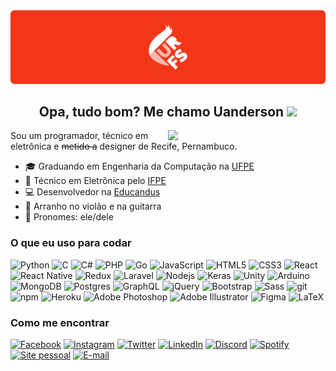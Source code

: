 <img src="https://raw.githubusercontent.com/uandersonricardo/uandersonricardo/83b1b60cba8db9a7199b1fb0b0c8d08101261705/resources/header.svg">
<h2 align='center'>Opa, tudo bom? Me chamo Uanderson <img src="https://media.giphy.com/media/hvRJCLFzcasrR4ia7z/giphy.gif" width="25px"></h2>

[<img align="right" width="50%" src="https://github-readme-stats.vercel.app/api?username=uandersonricardo&show_icons=true">](https://metrics.lecoq.io/uandersonricardo?template=classic)

Sou um programador, técnico em eletrônica e ~~metido a~~ designer de Recife, Pernambuco.

-   :mortar_board: Graduando em Engenharia da Computação na <a href="https://www.ufpe.br/">UFPE</a>
-   :electric_plug: Técnico em Eletrônica pelo <a href="https://www.ifpe.edu.br/">IFPE</a>
-   :computer: Desenvolvedor na <a href="http://www.educandus.com.br/">Educandus</a>
-   :guitar: Arranho no violão e na guitarra
-   :man: Pronomes: ele/dele

<h3>O que eu uso para codar</h3>
<p>
  <img alt="Python" src="https://img.shields.io/badge/Python%20-%2314354C.svg?&style=flat-square&logo=python&logoColor=white"/>
  <img alt="C" src="https://img.shields.io/badge/C%20-%2300599C.svg?&style=flat-square&logo=c&logoColor=white"/>
  <img alt="C#" src="https://img.shields.io/badge/C%23%20-%23239120.svg?&style=flat-square&logo=c-sharp&logoColor=white"/>
  <img alt="PHP" src="https://img.shields.io/badge/PHP-%23777BB4.svg?&style=flat-square&logo=php&logoColor=white"/>
  <img alt="Go" src="https://img.shields.io/badge/Go-%2300ADD8.svg?&style=flat-square&logo=go&logoColor=white"/>
  <img alt="JavaScript" src="https://img.shields.io/badge/Javascript%20-%23323330.svg?&style=flat-square&logo=javascript&logoColor=%23F7DF1E"/>
  <img alt="HTML5" src="https://img.shields.io/badge/-HTML5-E34F26?style=flat-square&logo=html5&logoColor=white" />
  <img alt="CSS3" src="https://img.shields.io/badge/CSS3%20-%231572B6.svg?&style=flat-square&logo=css3&logoColor=white"/>
  <img alt="React" src="https://img.shields.io/badge/-React-45b8d8?style=flat-square&logo=react&logoColor=white" />
  <img alt="React Native" src="https://img.shields.io/badge/React_Native%20-%2320232a.svg?&style=flat-square&logo=react&logoColor=%2361DAFB"/>
  <img alt="Redux" src="https://img.shields.io/badge/-Redux-764ABC?style=flat-square&logo=redux&logoColor=white" />
  <img alt="Laravel" src="https://img.shields.io/badge/Laravel%20-%23FF2D20.svg?&style=flat-square&logo=laravel&logoColor=white"/>
  <img alt="Nodejs" src="https://img.shields.io/badge/-Nodejs-43853d?style=flat-square&logo=Node.js&logoColor=white" />
  <img alt="Keras" src="https://img.shields.io/badge/Keras%20-%23D00000.svg?&style=flat-square&logo=Keras&logoColor=white"/>
  <img alt="Unity" src="https://img.shields.io/badge/Unity%20-%23000000.svg?&style=flat-square&logo=unity&logoColor=white"/>
  <img alt="Arduino" src="https://img.shields.io/badge/-Arduino-00979D?style=flat-square&logo=Arduino&logoColor=white"/>
  <img alt="MongoDB" src="https://img.shields.io/badge/-MongoDB-13aa52?style=flat-square&logo=mongodb&logoColor=white" />
  <img alt="Postgres" src ="https://img.shields.io/badge/Postgres-%23316192.svg?&style=flat-square&logo=postgresql&logoColor=white"/>
  <img alt="GraphQL" src="https://img.shields.io/badge/-GraphQL-E10098?style=flat-square&logo=graphql&logoColor=white" />
  <img alt="jQuery" src="https://img.shields.io/badge/jQuery%20-%230769AD.svg?&style=flat-square&logo=jquery&logoColor=white"/>
  <img alt="Bootstrap" src="https://img.shields.io/badge/Bootstrap%20-%23563D7C.svg?&style=flat-square&logo=bootstrap&logoColor=white"/>
  <img alt="Sass" src="https://img.shields.io/badge/-Sass-CC6699?style=flat-square&logo=sass&logoColor=white" />
  <img alt="git" src="https://img.shields.io/badge/-Git-F05032?style=flat-square&logo=git&logoColor=white" />
  <img alt="npm" src="https://img.shields.io/badge/-NPM-CB3837?style=flat-square&logo=npm&logoColor=white" />
  <img alt="Heroku" src="https://img.shields.io/badge/-Heroku-430098?style=flat-square&logo=heroku&logoColor=white" />
  <img alt="Adobe Photoshop" src="https://img.shields.io/badge/Adobe%20Photoshop%20-%2331A8FF.svg?&style=flat-square&logo=adobe%20photoshop&logoColor=white"/>
  <img alt="Adobe Illustrator" src="https://img.shields.io/badge/Adobe%20Illustrator%20-%23FF9A00.svg?&style=flat-square&logo=adobe%20illustrator&logoColor=white"/>
  <img alt="Figma" src="https://img.shields.io/badge/Figma%20-%23F24E1E.svg?&style=flat-square&logo=figma&logoColor=white"/>
  <img alt="LaTeX" src="https://img.shields.io/badge/LaTeX%20-%23008080.svg?&style=flat-square&logo=latex&logoColor=white"/>
</p>

<h3>Como me encontrar</h3>
<p align="left">
  <a href="https://www.facebook.com/uandersonricardofs"><img alt="Facebook" title="Facebook" height="32" width="32" src="https://camo.githubusercontent.com/8f245234577766478eaf3ee72b0615e99bb9ef3eaa56e1c37f75692811181d5c/68747470733a2f2f6564656e742e6769746875622e696f2f537570657254696e7949636f6e732f696d616765732f7376672f66616365626f6f6b2e737667"></a>
  <a href="https://www.instagram.com/uandersonrfs/"><img alt="Instagram" title="Instagram" height="32" width="32" src="https://camo.githubusercontent.com/c9dacf0f25a1489fdbc6c0d2b41cda58b77fa210a13a886d6f99e027adfbd358/68747470733a2f2f6564656e742e6769746875622e696f2f537570657254696e7949636f6e732f696d616765732f7376672f696e7374616772616d2e737667"></a>
  <a href="https://twitter.com/uandersonrfs"><img alt="Twitter" title="Twitter" height="32" width="32" src="https://camo.githubusercontent.com/35b0b8bfbd8840f35607fb56ad0a139047fd5d6e09ceb060c5c6f0a5abd1044c/68747470733a2f2f6564656e742e6769746875622e696f2f537570657254696e7949636f6e732f696d616765732f7376672f747769747465722e737667"></a>
  <a href="https://www.linkedin.com/in/uandersonrfs/"><img alt="LinkedIn" title="LinkedIn" height="32" width="32" src="https://camo.githubusercontent.com/c8a9c5b414cd812ad6a97a46c29af67239ddaeae08c41724ff7d945fb4c047e5/68747470733a2f2f6564656e742e6769746875622e696f2f537570657254696e7949636f6e732f696d616765732f7376672f6c696e6b6564696e2e737667"></a>
  <a href="https://discord.com/users/199709865986359296"><img alt="Discord" title="Discord" height="32" width="32" src="https://camo.githubusercontent.com/79fcdc7c43f1a1d7c175827976ffee8177814a016fb1b9578ff70f1aef759578/68747470733a2f2f6564656e742e6769746875622e696f2f537570657254696e7949636f6e732f696d616765732f7376672f646973636f72642e737667"></a>
  <a href="https://open.spotify.com/user/22wsyp3dvae7c4ms5bdp2haqi?si=FfLKzVpQTk-k2TZr42AN4w"><img alt="Spotify" title="Spotify" height="32" width="32" src="https://camo.githubusercontent.com/15d4e1b8bf3ed25b7131cc93f248f86cc42deaf9e19fdb61aa1ba3b46e0400a5/68747470733a2f2f6564656e742e6769746875622e696f2f537570657254696e7949636f6e732f696d616765732f7376672f73706f746966792e737667"></a>
  <a href="https://cin.ufpe.br/~urfs/"><img alt="Site pessoal" title="Site pessoal" height="32" width="32" src="https://camo.githubusercontent.com/8c25ab07b62e602edf324911042fd70196a308013f736d404fb830e3a765c194/68747470733a2f2f6564656e742e6769746875622e696f2f537570657254696e7949636f6e732f696d616765732f7376672f73616d73756e675f696e7465726e65742e737667"></a>
  <a href="mailto:uandersonrfs@gmail.com"><img alt="E-mail" title="E-mail" height="32" width="32" src="https://camo.githubusercontent.com/4a3dd8d10a27c272fd04b2ce8ed1a130606f95ea6a76b5e19ce8b642faa18c27/68747470733a2f2f6564656e742e6769746875622e696f2f537570657254696e7949636f6e732f696d616765732f7376672f676d61696c2e737667"></a>
  
</p>
